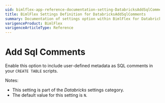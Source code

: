 ```yaml
---
uid: bimlflex-app-reference-documentation-setting-DatabricksAddSqlComments
title: BimlFlex Settings Definition for DatabricksAddSqlComments
summary: Documentation of settings option within BimlFlex for DatabricksAddSqlComments
varigenceProduct: BimlFlex
varigenceArticleType: Reference
---
```


# Add Sql Comments

Enable this option to include user-defined metadata as SQL comments in your `CREATE TABLE` scripts.

Notes:

* This setting is part of the *Databricks* settings category.
* The default value for this setting is `N`.
